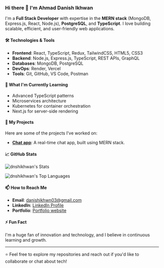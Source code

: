 ### Hi there 👋 I'm Ahmad Danish Ikhwan

I'm a **Full Stack Developer** with expertise in the **MERN stack** (MongoDB, Express.js, React, Node.js), **PostgreSQL**, and **TypeScript**. I love building scalable, efficient, and user-friendly web applications. 

#### 🛠️ Technologies & Tools

- **Frontend**: React, TypeScript, Redux, TailwindCSS, HTML5, CSS3
- **Backend**: Node.js, Express.js, TypeScript, REST APIs, GraphQL
- **Databases**: MongoDB, PostgreSQL
- **DevOps**: Render, Vercel
- **Tools**: Git, GitHub, VS Code, Postman

#### 🌱 What I'm Currently Learning

- Advanced TypeScript patterns
- Microservices architecture
- Kubernetes for container orchestration
- Next.js for server-side rendering

#### 💼 My Projects

Here are some of the projects I've worked on:

- **[Chat app]([https://github.com/your-username/project-1](https://www.message.project.danishikhwan.dev/))**: A real-time chat app, built using MERN stack.

#### 📈 GitHub Stats

![dnshikhwan's Stats](https://github-readme-stats.vercel.app/api?username=dnshikhwan&theme=dark&show_icons=true&hide_border=true&count_private=true)

![dnshikhwan's Top Languages](https://github-readme-stats.vercel.app/api/top-langs/?username=dnshikhwan&theme=dark&show_icons=true&hide_border=true&layout=compact)

#### 📫 How to Reach Me

- **Email**: [danishikhwn03@gmail.com](mailto:danishikhwn03@gmail.com)
- **LinkedIn**: [LinkedIn Profile](https://my.linkedin.com/in/ahmad-danish-ikhwan-bin-zairul-akhbar-6895a215a)
- **Portfolio**: [Portfolio website](https://danishikhwan.dev)

#### ⚡ Fun Fact

I'm a huge fan of innovation and technology, and I believe in continuous learning and growth.

---

⭐️ Feel free to explore my repositories and reach out if you'd like to collaborate or chat about tech!
